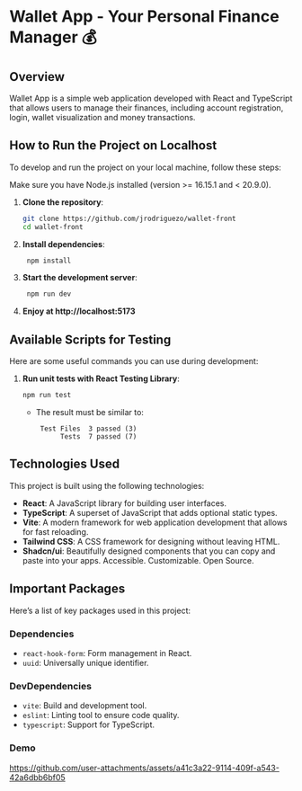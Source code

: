 # Wallet App - Your Personal Finance Manager 💰

## Overview

Wallet App is a simple web application developed with React and TypeScript that allows users to manage their finances, including account registration, login, wallet visualization and money transactions.

## How to Run the Project on Localhost

To develop and run the project on your local machine, follow these steps:

Make sure you have Node.js installed (version >= 16.15.1 and < 20.9.0).

1. **Clone the repository**:

   ```bash
   git clone https://github.com/jrodriguezo/wallet-front
   cd wallet-front
   ```
2. **Install dependencies**:

   ```bash
    npm install
   ```

3. **Start the development server**:

   ```bash
    npm run dev
   ```

4. **Enjoy at http://localhost:5173**

## Available Scripts for Testing
Here are some useful commands you can use during development:

1. **Run unit tests with React Testing Library**:

   ```bash
   npm run test
   ```
   - The result must be similar to:

      ```   
       Test Files  3 passed (3)
            Tests  7 passed (7)
      ```

## Technologies Used

This project is built using the following technologies:

- **React**: A JavaScript library for building user interfaces.
- **TypeScript**: A superset of JavaScript that adds optional static types.
- **Vite**: A modern framework for web application development that allows for fast reloading.
- **Tailwind CSS**: A CSS framework for designing without leaving HTML.
- **Shadcn/ui**: Beautifully designed components that you can copy and paste into your apps. Accessible. Customizable. Open Source.

## Important Packages

Here’s a list of key packages used in this project:

### Dependencies

- `react-hook-form`: Form management in React.
- `uuid`: Universally unique identifier.

### DevDependencies

- `vite`: Build and development tool.
- `eslint`: Linting tool to ensure code quality.
- `typescript`: Support for TypeScript.

### Demo

https://github.com/user-attachments/assets/a41c3a22-9114-409f-a543-42a6dbb6bf05

